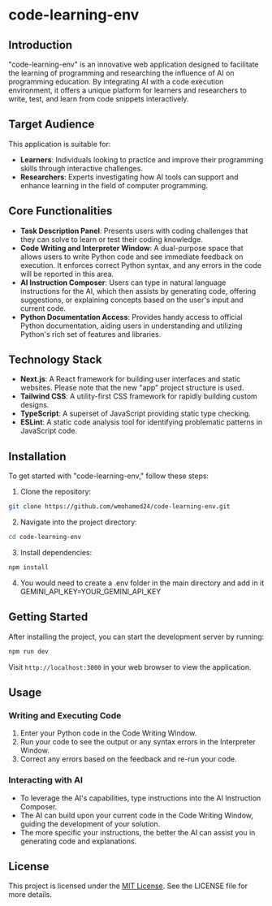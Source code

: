 
# code-learning-env

## Introduction
"code-learning-env" is an innovative web application designed to facilitate the learning of programming and researching the influence of AI on programming education. By integrating AI with a code execution environment, it offers a unique platform for learners and researchers to write, test, and learn from code snippets interactively.

## Target Audience
This application is suitable for:
- **Learners**: Individuals looking to practice and improve their programming skills through interactive challenges.
- **Researchers**: Experts investigating how AI tools can support and enhance learning in the field of computer programming.

## Core Functionalities
- **Task Description Panel**: Presents users with coding challenges that they can solve to learn or test their coding knowledge.
- **Code Writing and Interpreter Window**: A dual-purpose space that allows users to write Python code and see immediate feedback on execution. It enforces correct Python syntax, and any errors in the code will be reported in this area.
- **AI Instruction Composer**: Users can type in natural language instructions for the AI, which then assists by generating code, offering suggestions, or explaining concepts based on the user's input and current code.
- **Python Documentation Access**: Provides handy access to official Python documentation, aiding users in understanding and utilizing Python's rich set of features and libraries.


## Technology Stack
- **Next.js**: A React framework for building user interfaces and static websites. Please note that the new "app" project structure is used.
- **Tailwind CSS**: A utility-first CSS framework for rapidly building custom designs.
- **TypeScript**: A superset of JavaScript providing static type checking.
- **ESLint**: A static code analysis tool for identifying problematic patterns in JavaScript code.

## Installation

To get started with "code-learning-env," follow these steps:

1. Clone the repository:
```bash
git clone https://github.com/wmohamed24/code-learning-env.git
```

2. Navigate into the project directory:
```bash
cd code-learning-env
```

3. Install dependencies:
```bash
npm install
```

4. You would need to create a .env folder in the main directory and add in it GEMINI_API_KEY=YOUR_GEMINI_API_KEY

## Getting Started

After installing the project, you can start the development server by running:

```bash
npm run dev
```

Visit `http://localhost:3000` in your web browser to view the application.

## Usage
### Writing and Executing Code
1. Enter your Python code in the Code Writing Window.
2. Run your code to see the output or any syntax errors in the Interpreter Window.
3. Correct any errors based on the feedback and re-run your code.

### Interacting with AI
- To leverage the AI's capabilities, type instructions into the AI Instruction Composer.
- The AI can build upon your current code in the Code Writing Window, guiding the development of your solution.
- The more specific your instructions, the better the AI can assist you in generating code and explanations.


## License

This project is licensed under the [MIT License](LICENSE). See the LICENSE file for more details.
